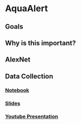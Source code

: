 # AquaAlert

## Goals
## Why is this important?

## AlexNet
## Data Collection

### [Notebook](https://drive.google.com/file/d/1wiYoRG1Ns2Xs8iTN7YgXv6lV6EmJOX3t/view?usp=sharing)
### [Slides](https://docs.google.com/presentation/d/1IpFx6jT3KkKSCQ2YYHFa8sP0mSmwoWOrPMqZRb1o_1w/edit?usp=sharing)
### [Youtube Presentation](https://youtu.be/i6ft-9Sm5EE)

